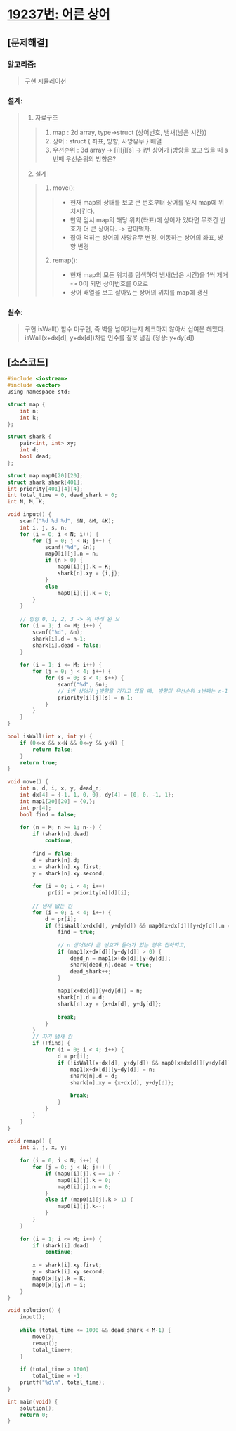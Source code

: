 [19237번: 어른 상어](https://www.acmicpc.net/problem/19237)
=======

[문제해결]
-------
### 알고리즘: 
>구현
>시뮬레이션
### 설계:
>1. 자료구조
>>1. map : 2d array, type->struct {상어번호, 냄새(남은 시간)}
>>2. 상어 : struct { 좌표, 방향, 사망유무 } 배열
>>3. 우선순위 : 3d array -> [i][j][s] -> i번 상어가 j방향을 보고 있을 때 s번째 우선순위의 방향은?
>2. 설계
>>1. move(): 
>>> - 현재 map의 상태를 보고 큰 번호부터 상어를 임시 map에 위치시킨다.
>>> - 만약 임시 map의 해당 위치(좌표)에 상어가 있다면 무조건 번호가 더 큰 상어다. -> 잡아먹자. 
>>> - 잡아 먹히는 상어의 사망유무 변경, 이동하는 상어의 좌표, 방향 변경
>>2. remap():
>>> - 현재 map의 모든 위치를 탐색하여 냄새(남은 시간)을 1씩 제거 -> 0이 되면 상어번호를 0으로
>>> - 상어 배열을 보고 살아있는 상어의 위치를 map에 갱신

### 실수:
>구현
>isWall() 함수 미구현, 즉 벽을 넘어가는지 체크하지 않아서 십여분 헤맸다. 
>isWall(x+dx[d], y+dx[d])처럼 인수를 잘못 넘김 (정상: y+dy[d])

[소스코드]
-------
~~~c
#include <iostream>
#include <vector>
using namespace std;

struct map {
    int n;
    int k;
};

struct shark {
    pair<int, int> xy;
    int d;
    bool dead;
};

struct map map0[20][20];
struct shark shark[401];
int priority[401][4][4];
int total_time = 0, dead_shark = 0;
int N, M, K;

void input() {
    scanf("%d %d %d", &N, &M, &K);
    int i, j, s, n;
    for (i = 0; i < N; i++) {
        for (j = 0; j < N; j++) {
            scanf("%d", &n);
            map0[i][j].n = n;
            if (n > 0) {
                map0[i][j].k = K;
                shark[n].xy = {i,j};
            }
            else
                map0[i][j].k = 0;
        }
    }
    
    // 방향 0, 1, 2, 3 -> 위 아래 왼 오
    for (i = 1; i <= M; i++) {
        scanf("%d", &n);
        shark[i].d = n-1;
        shark[i].dead = false;
    }
    
    for (i = 1; i <= M; i++) {
        for (j = 0; j < 4; j++) {
            for (s = 0; s < 4; s++) {
                scanf("%d", &n);
                // i번 상어가 j방향을 가지고 있을 때, 방향의 우선순위 s번째는 n-1 방향.
                priority[i][j][s] = n-1;
            }
        }
    }
}

bool isWall(int x, int y) {
    if (0<=x && x<N && 0<=y && y<N) {
        return false;
    }
    return true;
}

void move() {
    int n, d, i, x, y, dead_n;
    int dx[4] = {-1, 1, 0, 0}, dy[4] = {0, 0, -1, 1};
    int map1[20][20] = {0,};
    int pr[4];
    bool find = false;
    
    for (n = M; n >= 1; n--) {
        if (shark[n].dead)
            continue;
            
        find = false;
        d = shark[n].d;
        x = shark[n].xy.first;
        y = shark[n].xy.second;
        
        for (i = 0; i < 4; i++)
             pr[i] = priority[n][d][i];
        
        // 냄새 없는 칸
        for (i = 0; i < 4; i++) {
            d = pr[i];
            if (!isWall(x+dx[d], y+dy[d]) && map0[x+dx[d]][y+dy[d]].n == 0) {
                find = true;
                
                // n 상어보다 큰 번호가 들어가 있는 경우 잡아먹고,
                if (map1[x+dx[d]][y+dy[d]] > 0) {
                    dead_n = map1[x+dx[d]][y+dy[d]];
                    shark[dead_n].dead = true;
                    dead_shark++;
                }
                
                map1[x+dx[d]][y+dy[d]] = n;
                shark[n].d = d;
                shark[n].xy = {x+dx[d], y+dy[d]};
                
                break;
            }
        }
        // 자기 냄새 칸
        if (!find) {
            for (i = 0; i < 4; i++) {
                d = pr[i];
                if (!isWall(x+dx[d], y+dy[d]) && map0[x+dx[d]][y+dy[d]].n == n) {
                    map1[x+dx[d]][y+dy[d]] = n;
                    shark[n].d = d;
                    shark[n].xy = {x+dx[d], y+dy[d]};
                    
                    break;
                }
            }
        }
    }
}

void remap() {
    int i, j, x, y;
    
    for (i = 0; i < N; i++) {
        for (j = 0; j < N; j++) {
            if (map0[i][j].k == 1) {
                map0[i][j].k = 0;
                map0[i][j].n = 0;
            }
            else if (map0[i][j].k > 1) {
                map0[i][j].k--;
            }
        }
    }
    
    for (i = 1; i <= M; i++) {
        if (shark[i].dead)
            continue;
        
        x = shark[i].xy.first;
        y = shark[i].xy.second;
        map0[x][y].k = K;
        map0[x][y].n = i;
    }
}

void solution() {
    input();
    
    while (total_time <= 1000 && dead_shark < M-1) {
        move();
        remap();
        total_time++;
    }
    
    if (total_time > 1000)
        total_time = -1;
    printf("%d\n", total_time);
}

int main(void) {
    solution();
    return 0;
}
~~~
